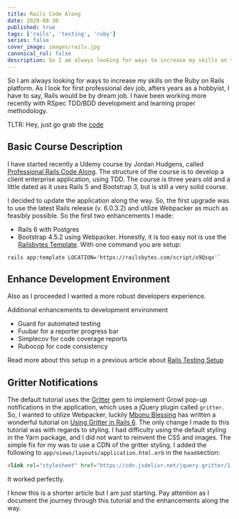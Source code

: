 ```yaml
---
title: Rails Code Along
date: 2020-08-30
published: true
tags: ['rails', 'testing', 'ruby']
series: false
cover_image: images/rails.jpg
canonical_rul: false
description: So I am always looking for ways to increase my skills on the Ruby on Rails platform. As I look for first professional dev job, afters years as a hobbyist, I have to say, Rails would be by dream job.
---
```


So I am always looking for ways to increase my skills on the Ruby on Rails platform. As I look for first professional dev job, afters years as a hobbyist, I have to say, Rails would be by dream job. I have been working more recently with RSpec TDD/BDD development and learning proper methodology.

TLTR: Hey, just go grab the [code][REPO]

## Basic Course Description
I have started recently a Udemy course by Jordan Hudgens, called [Professional Rails Code Along][COURSE]. The structure of the course is to develop a client enterprise application, using TDD. The course is three years old and a little dated as it uses Rails 5 and Bootstrap 3, but is still a very solid course.

I decided to update the application along the way. So, the first upgrade was to use the latest Rails release (v. 6.0.3.2) and utilize Webpacker as much as feasibly possible. So the first two enhancements I made:
- Rails 6 with Postgres
- Bootstrap 4.5.2 using Webpacker. Honestly, it is too easy not is use the [Railsbytes Template][BOOTSTRAP]. With one command you are setup:
```
rails app:template LOCATION='https://railsbytes.com/script/x9Qsqx'`
```

## Enhance Development Environment
Also as I proceeded I wanted a more robust developers experience.

Additional enhancements to development environment
- Guard for automated testing
- Fuubar for a reporter progress bar
- Simplecov for code coverage reports
- Rubocop for code consistency

Read more about this setup in a previous article about [Rails Testing Setup](/rails-test-setup)

## Gritter Notifications

The default tutorial uses the [Gritter]() gem to implement Growl pop-up notifications in the application, which uses a jQuery plugin called `gritter`. So, I wanted to utilize Webpacker, luckily [Mbonu Blessing](https://dev.to/nkemjiks) has written a wonderful tutorial on [Using Gritter in Rails 6][GRITTER]. The only change I made to this tutorial was with regards to styling. I had difficulty using the default styling in the Yarn package, and I did not want to reinvent the CSS and images. The simple fix for my was to use a CDN of the gritter styling. I added the following to `app/views/layouts/application.html.erb` in the `head`section:

```html
<link rel="stylesheet" href="https://cdn.jsdelivr.net/jquery.gritter/1.7.4/css/jquery.gritter.css">
```

It worked perfectly. 

I know this is a shorter article but I am just starting. Pay attention as I document the journey through this tutorial and the enhancements along the way. 




[REPO]: https://github.com/eclectic-coding/overtime_app
[COURSE]: https://www.udemy.com/course/professional-ruby-on-rails-coding-course/
[BOOTSTRAP]: https://railsbytes.com/public/templates/x9Qsqx
[GRITTER]: https://dev.to/nkemjiks/using-gritter-in-rails-6-52fe
